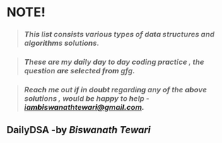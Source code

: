 # **NOTE!**

> ### *This list consists various types of data structures and algorithms solutions.*

> ### *These are my daily day to day coding practice , the question are selected from gfg.*

> ### *Reach me out if in doubt regarding any of the above solutions , would be happy to help - iambiswanathtewari@gmail.com.*

## DailyDSA -by *Biswanath Tewari*
